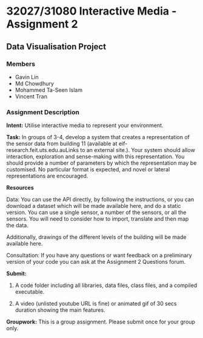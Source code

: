 # 32027/31080 Interactive Media - Assignment 2

## Data Visualisation Project

### Members

- Gavin Lin
- Md Chowdhury
- Mohammed Ta-Seen Islam
- Vincent Tran

### Assignment Description

**Intent:** Utilise interactive media to represent your environment.

**Task:** In groups of 3-4, develop a system that creates a representation of the sensor data from building 11 (available at eif-research.feit.uts.edu.auLinks to an external site.). Your system should allow interaction, exploration and sense-making with this representation. You should provide a number of parameters by which the representation may be customised. No particular format is expected, and novel or lateral representations are encouraged.

**Resources**

Data: You can use the API directly, by following the instructions, or you can download a dataset which will be made available here, and do a static version. You can use a single sensor, a number of the sensors, or all the sensors. You will need to consider how to import, translate and then map the data.

Additionally, drawings of the different levels of the building will be made available here.

Consultation: If you have any questions or want feedback on a preliminary version of your code you can ask at the Assignment 2 Questions forum.

**Submit:**

1. A code folder including all libraries, data files, class files, and a compiled executable.

2. A video (unlisted youtube URL is fine) or animated gif of 30 secs duration showing the main features.

**Groupwork:** This is a group assignment. Please submit once for your group only.
